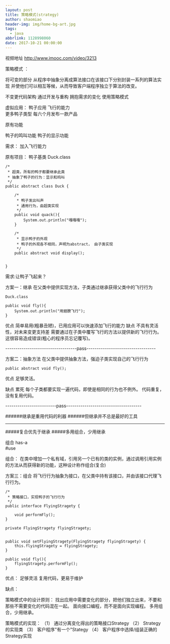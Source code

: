 ```yaml
---
layout: post
title: 策略模式(strategy)
author: shaomiao
header-img: img/home-bg-art.jpg
tags:
  - java
abbrlink: 1128998060
date: 2017-10-21 00:00:00
---
```

视频地址
http://www.imooc.com/video/3213

策略模式  ：

将可变的部分  从程序中抽象分离成算法接口在该接口下分别封装一系列的算法实现
并使他们可以相互等候，从而导致客户端程序独立于算法的改变。
 
不变更代码架构
通过开发与重构
拥抱需求的变化
使用策略模式

虚拟应用：  鸭子应用
飞行的能力  
更多鸭子类型
每六个月发布一款产品

原有功能

鸭子的鸣叫功能
鸭子的显示功能

需求：
加入飞行能力

原有项目：
鸭子基类
Duck.class

	/*
	 * 超类，所有的鸭子都要继承此类
	 * 抽象了鸭子的行为：显示和鸣叫
	 */
	public abstract class Duck {
	  
		/*
		 * 鸭子发出叫声
		 * 通用行为，由超类实现
		 */
		public void quack(){
			System.out.println("嘎嘎嘎");
		}
		
		/*
		 * 显示鸭子的外观
		 * 鸭子的外观各不相同，声明为abstract， 由子类实现
		 */
		public abstract void display();
		
			
	}

需求:让鸭子飞起来？


方案一：继承
    在父类中提供实现方法，子类通过继承获得父类中的飞行行为
    
    Duck.class

	public void fly(){
		System.out.println("用翅膀飞行");
	}


优点
  简单易用(粗暴丑陋)，已用应用可以快速添加飞行的能力
缺点
  不具有灵活性，对未来变更支持差
  需要通过在子类中覆写飞行的方法以提供新的飞行行为。这很容易造成错误(粗心的程序员忘记覆写)。

-----------------------------------pass----------------------------------

方案二：抽象方法
  在父类中提供抽象方法，强迫子类实现自己的飞行行为

	public abstract void fly();

优点
  足够灵活。

缺点
  累死
  每个子类都要实现一遍代码，即使是相同的行为也不例外。
  代码重复，没有复用代码。

-------------------------pass-------------------------------------

######继承是重用代码的利器
######但继承并不总是最好的工具

***

#####复合优先于继承
#####多用组合，少用继承

组合
has-a   
#use

组合：
 在类中增加一个私有域，引用另一个已有的类的实例，通过调用引用实例的方法从而获得新的功能，这种设计称作组合(复合)


方案三：组合
  将飞行行为抽象为接口，在父类中持有该接口，并由该接口代理飞行行为。

	/*
	 * 策略接口，实现鸭子的飞行行为
	 */
	public interface FlyingStragety {

		void performFly();
	}

	private FlyingStragety flyingStragety;


	public void setFlyingStragety(FlyingStragety flyingStragety) {
		this.flyingStragety = flyingStragety;
	}

	public void fly(){
		flyingStragety.performFly();
	}

优点：
  足够灵活
  复用代码，更易于维护

缺点：
  


策略模式中的设计原则：
  找出应用中需要变化的部分，把他们独立出来，不要和那些不需要变化的代码混在一起。
  面向接口编程，而不是面向实现编程。
  多用组合，少用继承。

策略模式的实现：
  （1） 通过分离变化得出的策略接口Strategy
  （2） Strategy的实现类
  （3） 客户程序"有一个"Stategy
  （4） 客户程序中选择/组装正确的Strategy实现







  
